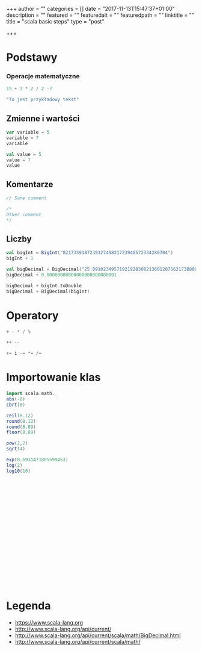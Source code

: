 +++
author = ""
categories = []
date = "2017-11-13T15:47:37+01:00"
description = ""
featured = ""
featuredalt = ""
featuredpath = ""
linktitle = ""
title = "scala basic steps"
type = "post"

+++

# Podstawy

### Operacje matematyczne

~~~Scala
15 + 3 * 2 / 2 -7

"To jest przykładowy tekst"
~~~

## Zmienne i wartości

~~~Scala
var variable = 5
variable = 7
variable
~~~

~~~Scala
val value = 5
value = 7
value
~~~

## Komentarze

~~~Scala
// Some comment

/*
Other comment
*/
~~~

## Liczby
~~~Scala
val bigInt = BigInt("821735918723912749821723948572334280704")
bigInt + 1

val bigDecimal = BigDecimal("25.09102349571921928308213601287562173888012")
bigDecimal + 0.00000000000000000000000001

bigDecimal + bigInt.toDouble
bigDecimal + BigDecimal(bigInt)
~~~

# Operatory
~~~Scala
+ - * / %
~~~

~~~Scala
++ --
~~~

~~~Scala
+= i -= *= /=
~~~

# Importowanie klas
~~~Scala
import scala.math._
abs(-8)
cbrt(8)

ceil(8.12)
round(8.12)
round(8.89)
floor(8.89)

pow(2,2)
sqrt(4)

exp(0.6931471805599453)
log(2)
log10(10)
~~~

~~~Scala
~~~

~~~Scala
~~~

~~~Scala
~~~

~~~Scala
~~~

~~~Scala
~~~

~~~Scala
~~~

~~~Scala
~~~

~~~Scala
~~~

~~~Scala
~~~

~~~Scala
~~~

~~~Scala
~~~

~~~Scala
~~~

~~~Scala
~~~

~~~Scala
~~~

~~~Scala
~~~

~~~Scala
~~~

~~~Scala
~~~

~~~Scala
~~~

~~~Scala
~~~

~~~Scala
~~~

~~~Scala
~~~






# Legenda
* https://www.scala-lang.org
* http://www.scala-lang.org/api/current/
* http://www.scala-lang.org/api/current/scala/math/BigDecimal.html
* http://www.scala-lang.org/api/current/scala/math/